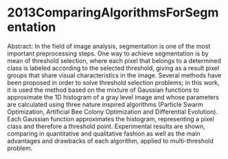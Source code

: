 # 2013ComparingAlgorithmsForSegmentation
Abstract: In the field of image analysis, segmentation is one of the most important preprocessing steps. One way to achieve segmentation is by mean of threshold selection, where each pixel that belongs to a determined class is labeled according to the selected threshold, giving as a result pixel groups that share visual characteristics in the image. Several methods have been proposed in order to solve threshold selection problems; in this work, it is used the method based on the mixture of Gaussian functions to approximate the 1D histogram of a gray level image and whose parameters are calculated using three nature inspired algorithms (Particle Swarm Optimization, Artificial Bee Colony Optimization and Differential Evolution). Each Gaussian function approximates the histogram, representing a pixel class and therefore a threshold point. Experimental results are shown, comparing in quantitative and qualitative fashion as well as the main advantages and drawbacks of each algorithm, applied to multi-threshold problem.
#
